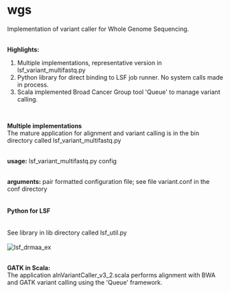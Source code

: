# wgs

Implementation of variant caller for Whole Genome Sequencing.</br></br>

**Highlights:**</br>
1.  Multiple implementations, representative version in lsf_variant_multifastq.py</br>
2.  Python library for direct binding to LSF job runner.  No system calls made in process.</br>
3.  Scala implemented Broad Cancer Group tool 'Queue' to manage variant calling.</br>
</br>

**Multiple implementations**</br>
The mature application for alignment and variant calling is in the bin directory called lsf_variant_multifastq.py</br></br>

**usage:** lsf_variant_multifastq.py config</br></br>

**arguments:** pair formatted configuration file; see file variant.conf in the conf directory</br>
</br></br>
**Python for LSF**</br>
</br></br>
See library in lib directory called lsf_util.py</br></br>
![lsf_drmaa_ex](https://user-images.githubusercontent.com/803012/30944202-449715cc-a3c4-11e7-918f-da44b87736fb.png)
</br></br>


**GATK in Scala:**</br>
The application alnVariantCaller_v3_2.scala performs alignment with BWA and GATK variant calling using the 'Queue' framework.
